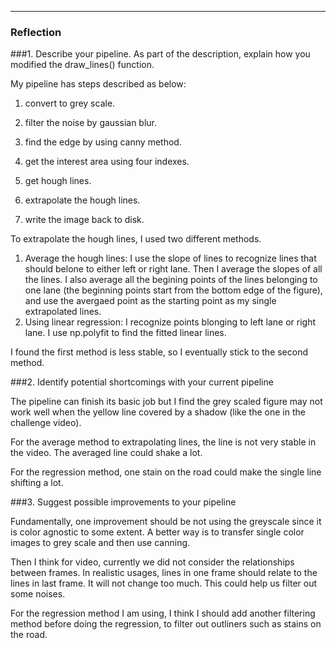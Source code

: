 [//]: # (Image References)


---

### Reflection

###1. Describe your pipeline. As part of the description, explain how you modified the draw_lines() function.

My pipeline has steps described as below:

1. convert to grey scale.

2. filter the noise by gaussian blur.

3. find the edge by using canny method.

4. get the interest area using four indexes.

5. get hough lines.

6. extrapolate the hough lines.

7. write the image back to disk.


To extrapolate the hough lines, I used two different methods. 

1. Average the hough lines: 
I use the slope of lines to recognize lines that should belone to either left or right lane. Then I average the slopes of all the lines. I also average all the begining points of the lines belonging to one lane (the beginning points start from the bottom edge of the figure), and use the avergaed point as the starting point as my single extrapolated lines.
2. Using linear regression:
I recognize points blonging to left lane or right lane. I use np.polyfit to find the fitted linear lines.


I found the first method is less stable, so I eventually stick to the second method.



###2. Identify potential shortcomings with your current pipeline

The pipeline can finish its basic job but I find the grey scaled figure may not work well when the yellow line covered by a shadow (like the one in the challenge video). 

For the average method to extrapolating lines, the line is not very stable in the video. The averaged line could shake a lot.

For the regression method, one stain on the road could make the single line shifting a lot. 

###3. Suggest possible improvements to your pipeline

Fundamentally, one improvement should be not using the greyscale since it is color agnostic to some extent. A better way is to transfer single color images to grey scale and then use canning.

Then I think for video, currently we did not consider the relationships between frames. In realistic usages, lines in one frame should relate to the lines in last frame. It will not change too much. This could help us filter out some noises.

For the regression method I am using, I think I should add another filtering method before doing the regression, to filter out outliners such as stains on the road.